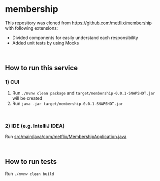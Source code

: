 # membership
This repository was cloned from https://github.com/metflix/membership with following extensions:
- Divided components for easily understand each responsibility
- Added unit tests by using Mocks

<br>


## How to run this service

### 1) CUI
1. Run `./mvnw clean package` and `target/membership-0.0.1-SNAPSHOT.jar` will be created
2. Run `java -jar target/membership-0.0.1-SNAPSHOT.jar`

<br>

### 2) IDE (e.g. IntelliJ IDEA)
Run [src/main/java/com/metflix/MembershipApplication.java](https://github.com/hageyahhoo/membership/blob/master/src/main/java/com/metflix/MembershipApplication.java)

<br>


## How to run tests
Run `./mvnw clean build`
